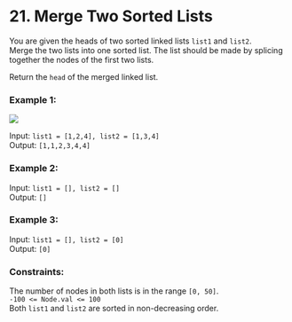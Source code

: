 # 21. Merge Two Sorted Lists    
    
You are given the heads of two sorted linked lists ```list1``` and ```list2```.    
Merge the two lists into one sorted list. The list should be made by splicing together the nodes of the first two lists.    
    
Return the ```head``` of the merged linked list.    
    
     
### **Example 1:**    
    
![](https://assets.leetcode.com/uploads/2020/10/03/merge_ex1.jpg)    
    
Input: ```list1 = [1,2,4], list2 = [1,3,4]```    
Output: ```[1,1,2,3,4,4]```    
    
### **Example 2:**    
    
Input: ```list1 = [], list2 = []```    
Output: ```[]```    
    
### **Example 3:**    
    
Input: ```list1 = [], list2 = [0]```    
Output: ```[0]```    
     
    
### **Constraints:**    
    
The number of nodes in both lists is in the range ```[0, 50]```.    
```-100 <= Node.val <= 100```    
Both ```list1``` and ```list2``` are sorted in non-decreasing order.    
    